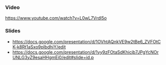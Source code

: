 ### Video
https://www.youtube.com/watch?v=L0wL7Vrdl5o

### Slides
- https://docs.google.com/presentation/d/1OVhtAQnkVE9w2tBe6_ZVFOtCK-k8Rt1aSxo9pIbdhiY/edit
- https://docs.google.com/presentation/d/1yy9zFOtaSdKhicjb7JPgYcNOrUNLG3yZ9esaHHgmEi0/edit#slide=id.p
